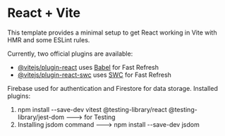 # React + Vite

This template provides a minimal setup to get React working in Vite with HMR and some ESLint rules.

Currently, two official plugins are available:

- [@vitejs/plugin-react](https://github.com/vitejs/vite-plugin-react/blob/main/packages/plugin-react/README.md) uses [Babel](https://babeljs.io/) for Fast Refresh
- [@vitejs/plugin-react-swc](https://github.com/vitejs/vite-plugin-react-swc) uses [SWC](https://swc.rs/) for Fast Refresh

Firebase used for authentication and Firestore for data storage.
Installed plugins: 
1. npm install --save-dev vitest @testing-library/react @testing-library/jest-dom ---> for Testing
2. Installing jsdom command ---> npm install --save-dev jsdom